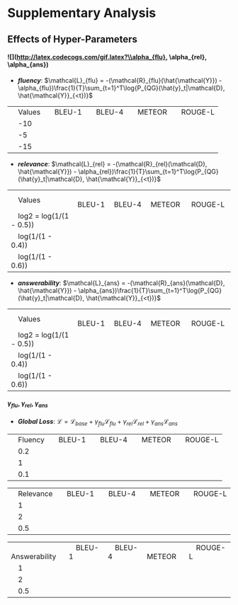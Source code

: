 # Supplementary Analysis 

## Effects of Hyper-Parameters

#### ![](http://latex.codecogs.com/gif.latex?\\alpha_{flu}, \alpha_{rel}, \alpha_{ans})

* ***fluency***: $\mathcal{L}_{flu} = -(\mathcal{R}_{flu}(\hat{\mathcal{Y}}) - \alpha_{flu})\frac{1}{T}\sum_{t=1}^T\log{P_{QG}(\hat{y}_t|\mathcal{D}, \hat{\mathcal{Y}}_{<t})}$

<table>
<tr>
    <td>&emsp;Values</td>
    <td>&emsp;BLEU-1</td>
    <td>&emsp;BLEU-4</td>
    <td>&emsp;METEOR</td>
    <td>&emsp;ROUGE-L</td>
</tr>
<tr>
    <td>&emsp;-10</td>
    <td>&emsp;</td>
    <td>&emsp;</td>
    <td>&emsp;</td>
    <td>&emsp;</td>
</tr>
<tr>
    <td>&emsp;-5</td>
    <td>&emsp;</td>
    <td>&emsp;</td>
    <td>&emsp;</td>
    <td>&emsp;</td>
</tr>
<tr>
    <td>&emsp;-15</td>
    <td>&emsp;</td>
    <td>&emsp;</td>
    <td>&emsp;</td>
    <td>&emsp;</td>
</tr>
</table>

* ***relevance***: $\mathcal{L}_{rel} = -(\mathcal{R}_{rel}(\mathcal{D}, \hat{\mathcal{Y}}) - \alpha_{rel})\frac{1}{T}\sum_{t=1}^T\log{P_{QG}(\hat{y}_t|\mathcal{D}, \hat{\mathcal{Y}}_{<t})}$

<table>
<tr>
    <td>&emsp;Values</td>
    <td>&emsp;BLEU-1</td>
    <td>&emsp;BLEU-4</td>
    <td>&emsp;METEOR</td>
    <td>&emsp;ROUGE-L</td>
</tr>
<tr>
    <td>&emsp;log2 = log(1/(1 - 0.5))</td>
    <td>&emsp;</td>
    <td>&emsp;</td>
    <td>&emsp;</td>
    <td>&emsp;</td>
</tr>
<tr>
    <td>&emsp;log(1/(1 - 0.4))</td>
    <td>&emsp;</td>
    <td>&emsp;</td>
    <td>&emsp;</td>
    <td>&emsp;</td>
</tr>
<tr>
    <td>&emsp;log(1/(1 - 0.6))</td>
    <td>&emsp;</td>
    <td>&emsp;</td>
    <td>&emsp;</td>
    <td>&emsp;</td>
</tr>
</table>

* ***answerability***: $\mathcal{L}_{ans} = -(\mathcal{R}_{ans}(\mathcal{D}, \hat{\mathcal{Y}}) - \alpha_{ans})\frac{1}{T}\sum_{t=1}^T\log{P_{QG}(\hat{y}_t|\mathcal{D}, \hat{\mathcal{Y}}_{<t})}$

<table>
<tr>
    <td>&emsp;Values</td>
    <td>&emsp;BLEU-1</td>
    <td>&emsp;BLEU-4</td>
    <td>&emsp;METEOR</td>
    <td>&emsp;ROUGE-L</td>
</tr>
<tr>
    <td>&emsp;log2 = log(1/(1 - 0.5))</td>
    <td>&emsp;</td>
    <td>&emsp;</td>
    <td>&emsp;</td>
    <td>&emsp;</td>
</tr>
<tr>
    <td>&emsp;log(1/(1 - 0.4))</td>
    <td>&emsp;</td>
    <td>&emsp;</td>
    <td>&emsp;</td>
    <td>&emsp;</td>
</tr>
<tr>
    <td>&emsp;log(1/(1 - 0.6))</td>
    <td>&emsp;</td>
    <td>&emsp;</td>
    <td>&emsp;</td>
    <td>&emsp;</td>
</tr>
</table>

<!-- <tr><td colspan="2"><a href="#resources">4. Resources</a></td></tr> -->

#### $\gamma_{flu}$, $\gamma_{rel}$, $\gamma_{ans}$

* ***Global Loss***: $\mathcal{L} = \mathcal{L}_{base} + \gamma_{flu}\mathcal{L}_{flu} + \gamma_{rel}\mathcal{L}_{rel} + \gamma_{ans}\mathcal{L}_{ans}$

<table>
<tr>
    <td>&emsp;Fluency</td>
    <td>&emsp;BLEU-1</td>
    <td>&emsp;BLEU-4</td>
    <td>&emsp;METEOR</td>
    <td>&emsp;ROUGE-L</td>
</tr>
<tr>
    <td>&emsp;0.2</td>
    <td>&emsp;</td>
    <td>&emsp;</td>
    <td>&emsp;</td>
    <td>&emsp;</td>
</tr>
<tr>
    <td>&emsp;1</td>
    <td>&emsp;</td>
    <td>&emsp;</td>
    <td>&emsp;</td>
    <td>&emsp;</td>
</tr>
<tr>
    <td>&emsp;0.1</td>
    <td>&emsp;</td>
    <td>&emsp;</td>
    <td>&emsp;</td>
    <td>&emsp;</td>
</tr>
</table>

<table>
<tr>
    <td>&emsp;Relevance</td>
    <td>&emsp;BLEU-1</td>
    <td>&emsp;BLEU-4</td>
    <td>&emsp;METEOR</td>
    <td>&emsp;ROUGE-L</td>
</tr>
<tr>
    <td>&emsp;1</td>
    <td>&emsp;</td>
    <td>&emsp;</td>
    <td>&emsp;</td>
    <td>&emsp;</td>
</tr>
<tr>
    <td>&emsp;2</td>
    <td>&emsp;</td>
    <td>&emsp;</td>
    <td>&emsp;</td>
    <td>&emsp;</td>
</tr>
<tr>
    <td>&emsp;0.5</td>
    <td>&emsp;</td>
    <td>&emsp;</td>
    <td>&emsp;</td>
    <td>&emsp;</td>
</tr>
</table>

<table>
<tr>
    <td>&emsp;Answerability</td>
    <td>&emsp;BLEU-1</td>
    <td>&emsp;BLEU-4</td>
    <td>&emsp;METEOR</td>
    <td>&emsp;ROUGE-L</td>
</tr>
<tr>
    <td>&emsp;1</td>
    <td>&emsp;</td>
    <td>&emsp;</td>
    <td>&emsp;</td>
    <td>&emsp;</td>
</tr>
<tr>
    <td>&emsp;2</td>
    <td>&emsp;</td>
    <td>&emsp;</td>
    <td>&emsp;</td>
    <td>&emsp;</td>
</tr>
<tr>
    <td>&emsp;0.5</td>
    <td>&emsp;</td>
    <td>&emsp;</td>
    <td>&emsp;</td>
    <td>&emsp;</td>
</tr>
</table>